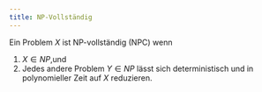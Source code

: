 ```yaml
---
title: NP-Vollständig
---
```

Ein Problem $X$ ist NP-vollständig (NPC) wenn

1. $X \in NP$,und
2. Jedes andere Problem $Y \in NP$ lässt sich deterministisch und in polynomieller Zeit auf $X$ reduzieren.
